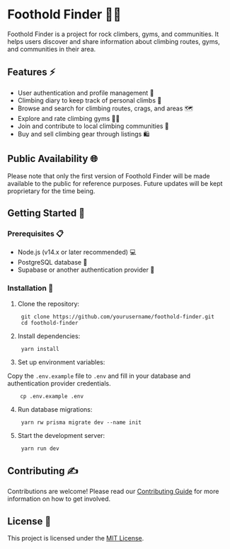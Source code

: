 # Foothold Finder 🧗‍♀️

Foothold Finder is a project for rock climbers, gyms, and communities. It helps users discover and share information about climbing routes, gyms, and communities in their area.

## Features ⚡️

- User authentication and profile management 🔐
- Climbing diary to keep track of personal climbs 📔
- Browse and search for climbing routes, crags, and areas 🗺️
- Explore and rate climbing gyms 🧗‍♂️
- Join and contribute to local climbing communities 🤝
- Buy and sell climbing gear through listings 🛍️

## Public Availability 🌐

Please note that only the first version of Foothold Finder will be made available to the public for reference purposes. Future updates will be kept proprietary for the time being.

## Getting Started 🚀

### Prerequisites 📋

- Node.js (v14.x or later recommended) 💻
- PostgreSQL database 🐘
- Supabase or another authentication provider 🔑

### Installation 🔧

1. Clone the repository:

        git clone https://github.com/yourusername/foothold-finder.git
        cd foothold-finder

2. Install dependencies:

        yarn install

3. Set up environment variables:

Copy the `.env.example` file to `.env` and fill in your database and authentication provider credentials.

        cp .env.example .env

4. Run database migrations:

        yarn rw prisma migrate dev --name init

5. Start the development server:

        yarn run dev

## Contributing ✍️

Contributions are welcome! Please read our [Contributing Guide](CONTRIBUTING.md) for more information on how to get involved.

## License 📄

This project is licensed under the [MIT License](LICENSE.md).





